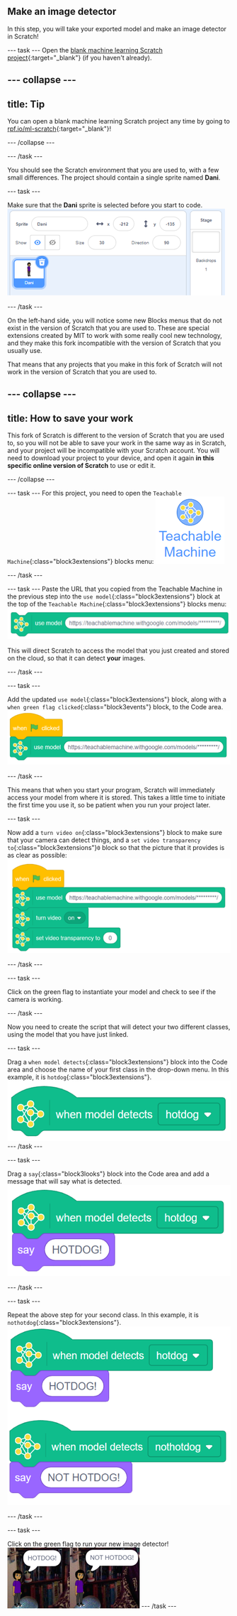 ## Make an image detector

In this step, you will take your exported model and make an image detector in Scratch!

--- task ---
Open the [blank machine learning Scratch project](http://rpf.io/ml-scratch){:target="_blank"} (if you haven't already).

--- collapse ---
---
title: Tip
---
You can open a blank machine learning Scratch project any time by going to [rpf.io/ml-scratch](http://rpf.io/ml-scratch){:target="_blank"}!

--- /collapse ---

--- /task ---

You should see the Scratch environment that you are used to, with a few small differences. The project should contain a single sprite named **Dani**.

--- task ---

Make sure that the **Dani** sprite is selected before you start to code.
![Dani sprite](images/Dani.png)

--- /task ---

On the left-hand side, you will notice some new Blocks menus that do not exist in the version of Scratch that you are used to. These are special extensions created by MIT to work with some really cool new technology, and they make this fork incompatible with the version of Scratch that you usually use.

That means that any projects that you make in this fork of Scratch will not work in the version of Scratch that you are used to.

--- collapse ---
---
title: How to save your work
---
This fork of Scratch is different to the version of Scratch that you are used to, so you will not be able to save your work in the same way as in Scratch, and your project will be incompatible with your Scratch account. You will need to download your project to your device, and open it again **in this specific online version of Scratch** to use or edit it.

--- /collapse ---

--- task ---
For this project, you need to open the `Teachable Machine`{:class="block3extensions"} blocks menu:
![Image showing the 'Teachable Machine' menu icon](images/tm_menu.png)

--- /task ---

--- task ---
Paste the URL that you copied from the Teachable Machine in the previous step into the `use model`{:class="block3extensions"} block at the top of the `Teachable Machine`{:class="block3extensions"} blocks menu:
![Image showing the 'use model' block containing the copied URL for the Teachable Machine model as the insert](images/usemodelblock.png)

This will direct Scratch to access the model that you just created and stored on the cloud, so that it can detect **your** images.

--- /task ---

--- task ---

Add the updated `use model`{:class="block3extensions"} block, along with a `when green flag clicked`{:class="block3events"} block, to the Code area.
![Image showing the first script blocks in the project — 'when green flag clicked' + 'use model'](images/script1.png)

--- /task ---

This means that when you start your program, Scratch will immediately access your model from where it is stored. This takes a little time to initiate the first time you use it, so be patient when you run your project later.

--- task ---

Now add a `turn video on`{:class="block3extensions"} block to make sure that your camera can detect things, and a `set video transparency to`{:class="block3extensions"}`0` block so that the picture that it provides is as clear as possible:
![Image showing the second script blocks snippet](images/script2.png)

--- /task ---

--- task ---

Click on the green flag to instantiate your model and check to see if the camera is working.

--- /task ---

Now you need to create the script that will detect your two different classes, using the model that you have just linked.

--- task ---

Drag a `when model detects`{:class="block3extensions"} block into the Code area and choose the name of your first class in the drop-down menu. In this example, it is `hotdog`{:class="block3extensions"}.
![Image showing the script block 'when model detects (hotdog)'](images/script3.png)
--- /task ---

--- task ---

Drag a `say`{:class="block3looks"} block into the Code area and add a message that will say what is detected.
![Image showing the script blocks 'when model detects(hotdog)' + 'say(HOTDOG!)'](images/script4.png)

--- /task ---

--- task ---

Repeat the above step for your second class. In this example, it is `nothotdog`{:class="block3extensions"}.
![Image showing the script blocks 'when model detects(nothotdog)' + 'say(NOT HOTDOG!)'](images/script5.png)

--- /task ---

--- task ---

Click on the green flag to run your new image detector!
![Running program](images/running.png)
--- /task ---
